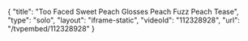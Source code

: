 {
    "title": "Too Faced Sweet Peach Glosses Peach Fuzz   Peach Tease",
    "type": "solo",
    "layout": "iframe-static",
    "videoId": "112328928",
    "url": "\/tvpembed\/112328928"
}